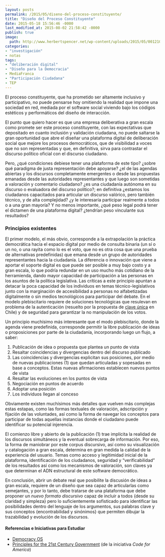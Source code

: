```yaml
---
layout: posts
permalink: /2015/05/diseno-del-proceso-constituyente/
title: "Diseño del Proceso Constituyente"
date: 2015-05-18 15:56:46 -0000
last_modified_at: 2015-08-02 21:58:42 -0000
publish: true
image:
  path: http://www.herbertspencer.net/wp-content/uploads/2015/05/001210.png
categories:
- "investigación"
- notas
tags:
- "deliberación digital"
- "Diseño para la Democracia"
- MediaFranca
- "Participación Ciudadana"
- TEP
---
```

El proceso constituyente, que ha prometido ser altamente inclusivo y participativo, no puede pensarse hoy omitiendo la realidad que impone una sociedad en red, mediada por el software social viviendo bajo los códigos estéticos y performáticos del diseño de interacción.

El punto que quiero hacer es que una empresa deliberativa a gran escala como promete ser este proceso constituyente, con las expectativas que depositado en cuanto inclusión y validación ciudadana, no puede saltarse la gran oportunidad que abre el diseñar una plataforma digital de deliberación social que mejore los procesos democráticos, que de visibilidad a voces que no son representadas y que, en definitiva, sirva para contrastar el discurso político oficial con el discurso ciudadano.

Pero, ¿qué condiciones debiese tener una plataforma de este tipo? ¿sobre qué paradigma de justa representación debe apoyarse? ¿el de las agendas abiertas y los discursos completamente emergentes o desde las propuestas emanadas desde las autoridades representantes y que luego son sometidas a valoración y comentario ciudadano? ¿es una ciudadanía autónoma en su discurso o evaluadora del discurso político?; en definitiva ¿estamos los ciudadanos capacitados para articular un discurso valórico, pero también técnico, y de alta complejidad? ¿y le interesaría participar realmente a todos o a una gran mayoría? Y no menos importante, ¿qué peso legal podrá tener el dictamen de una plataforma digital? ¿tendrían peso vinculante sus resultados?

### Principios existentes

El primer modelo, el más obvio, corresponde a la extrapolación la práctica democrática hacia el espacio digital por medio de consulta binaria (un sí o un no, o una rayita como lo es el voto, que no es otra cosa que una prueba de alternativas predefinidas) que emana desde un grupo de autoridades representantes hacia la ciudadanía. La diferencia o innovación que viene a aportar el soporte digital es que puede ser posible a muy bajo costo y a gran escala, lo que podría redundar en un uso mucho más cotidiano de la herramienda, dando mayor capacidad de participación a las personas en los asuntos de la política legislativa. Las críticas a este principio apuntan a detacar la poca capacidad de los individuos en temas técnico-legislativos junto con la marginación de accesibilidad a personas no alfabetizadas digitalmente o sin medios tecnológicos para participar del debate. En el modelo plebiscitario requiere de soluciones tecnológicas que resulevan en problema de la autenticación (resuelto por la propuesta de [clave única](https://www.claveunica.cl/) en Chile) y de seguridad para garantizar la no manipulación de los votos.

Un principio muchísimo más interesante que el modo plebiscitario, donde la agenda viene predefinida, corresponde permitir la libre publicación de ideas o proposiciones por parte de la ciudadanía, incorporando luego un flujo, a saber:

  1. Publicación de idea o propuesta que plantea un punto de vista
  2. Resaltar coincidencias y divergencias dentro del discurso publicado
  3. Las coincidencias y divergencias explicitan sus posiciones, por medio de nuevas publicaciones (1) que quedan articuladas y sopesadas en base a conceptos. Estas nuevas afirmaciones establecen nuevos puntos de vista
  4. Resaltar las evoluciones en los puntos de vista
  5. Negociación en puntos de acuerdo
  6. Adoptar una posición
  7. Los individuos llegan al conceso

Obviamente existen muchísimos más detalles que vuelven más complejas estas estapas, como las formas textuales de valoración, adscripción y fijación de las voluntades, así como la forma de navegar los conceptos para participar de todas aquellas instancias donde el ciudadano puede identificar su potencial injerencia.

El comienzo libre y abierto de la publicación (1) trae implícita la realidad de los discursos simultáneos y la eventual sobrecarga de información. Por eso, la forma de maniobrar por este corpus discursivo, así como su visualización y catalogación a gran escala, determina en gran medida la calidad de la experiencia del usuario. Temas como acceso y legitimidad inicial de la plataforma, identificación de los ciudadanos, seguridad y “verificabilidad” de los resultados así como los mecanismos de valoración, son claves ya que determinan el ADN estructural de este software democrático.

En conclusión, abrir un debate real que posibilite la discusión de ideas a gran escala, requiere de un diseño que sea capaz de articularlas como semejantes, y por lo tanto, debe tratarse de una plataforma que debe proponer un _nuevo_ _formato discursivo_ capaz de incluir a todos {desde su claridad y simpleza} pero lo suficientemente sofisticado para identificar las posibilidades dentro del lenguaje de los argumentos, sus palabras clave y sus conceptos {encontrabilidad y sinónimos} que permiten dibujar la trazabilidad y evolución de los discursos.

#### Referencias e Iniciativas para Estudiar

* [Democracy OS](http://democracyos.org/)
* [Principles for the 21st Century Government](https://www.codeforamerica.org/governments/principles/) (de la iniciativa _Code for America_)
